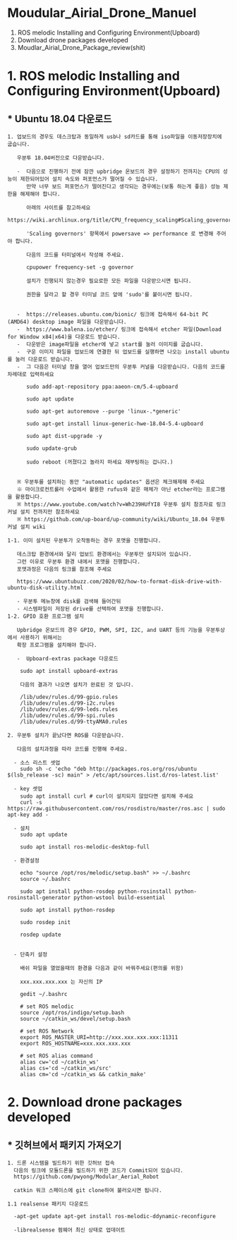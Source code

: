 Moudular_Airial_Drone_Manuel
============================

1. ROS melodic Installing and Configuring Environment(Upboard) 
2. Download drone packages developed
3. Moudlar_Airial_Drone_Package_review(shit)


# 1. ROS melodic Installing and Configuring Environment(Upboard) 
  
 ## * Ubuntu 18.04 다운로드
    
    1. 업보드의 경우도 데스크탑과 동일하게 usb나 sd카드를 통해 iso파일을 이동저장장치에 굽습니다.
       
       우분투 18.04버전으로 다운받습니다.
       
       -  다음으로 진행하기 전에 잠깐 upbridge 온보드의 경우 설정하기 전까지는 CPU의 성능이 제한되어있어 설치 속도와 퍼포먼스가 떨어질 수 있습니다.
          만약 너무 보드 퍼포먼스가 떨어진다고 생각되는 경우에는(보통 하는게 좋음) 성능 제한을 해제해야 합니다.
          
          아래의 사이트를 참고하세요 
          https://wiki.archlinux.org/title/CPU_frequency_scaling#Scaling_governors
          
          'Scaling governors' 항목에서 powersave => performance 로 변경해 주어야 합니다. 
          
          다음의 코드를 터미널에서 작성해 주세요.
          
          cpupower frequency-set -g governor
          
          설치가 진행되지 않는경우 필요로한 모든 파일을 다운받으시면 됩니다.
          
          권한을 달라고 할 경우 터미널 코드 앞에 'sudo'를 붙이시면 됩니다.
       
       
       -  https://releases.ubuntu.com/bionic/ 링크에 접속해서 64-bit PC (AMD64) desktop image 파일을 다운받습니다.
       -  https://www.balena.io/etcher/ 링크에 접속해서 etcher 파일(Download for Window x84|x64)을 다운로드 받습니다.
       -  다운받은 image파일을 etcher에 넣고 start를 눌러 이미지를 굽습니다. 
       -  구운 이미지 파일을 업보드에 연결한 뒤 업보드를 실행하면 나오는 install ubuntu를 눌러 다운로드 받습니다.
       -  그 다음은 터미널 창을 열어 업보드만의 우분투 커널을 다운받습니다. 다음의 코드를 차례대로 입력하세요

          sudo add-apt-repository ppa:aaeon-cm/5.4-upboard
          
          sudo apt update
          
          sudo apt-get autoremove --purge 'linux-.*generic'
          
          sudo apt-get install linux-generic-hwe-18.04-5.4-upboard
          
          sudo apt dist-upgrade -y
          
          sudo update-grub
          
          sudo reboot (꺼졌다고 놀라지 마세요 재부팅하는 겁니다.)


       ※ 우분투를 설치하는 동안 "automatic updates" 옵션은 체크해제해 주세요
       ※ 마이크로컨트롤러 수업에서 활용한 rufus와 같은 매체가 아닌 etcher라는 프로그램을 활용합니다.
       ※ https://www.youtube.com/watch?v=Wh239HUfYI8 우분투 설치 참조자료 링크 커널 설치 전까지만 참조하세요
       ※ https://github.com/up-board/up-community/wiki/Ubuntu_18.04 우분투 커널 설치 wiki
    
    1-1. 이미 설치된 우분투가 오작동하는 경우 포맷을 진행합니다. 
       
       데스크탑 환경에서와 달리 업보드 환경에서는 우분투만 설치되어 있습니다.
       그런 이유로 우분투 환경 내에서 포맷을 진행합니다.
       포맷과정은 다음의 링크를 참조해 주세요 
       
       https://www.ubuntubuzz.com/2020/02/how-to-format-disk-drive-with-ubuntu-disk-utility.html 
       
       - 우분투 메뉴창에 disk를 검색해 들어간뒤 
       - 시스템파일이 저장된 drive를 선택하여 포맷을 진행합니다.
    1-2. GPIO 호환 프로그램 설치
       
       Upbridge 온보드의 경우 GPIO, PWM, SPI, I2C, and UART 등의 기능을 우분투상에서 사용하기 위해서는
       확장 프로그램을 설치해야 합니다.
       
       -  Upboard-extras package 다운로드
        
        sudo apt install upboard-extras
        
        다음의 결과가 나오면 설치가 완료된 것 입니다.
        
        /lib/udev/rules.d/99-gpio.rules
        /lib/udev/rules.d/99-i2c.rules
        /lib/udev/rules.d/99-leds.rules
        /lib/udev/rules.d/99-spi.rules
        /lib/udev/rules.d/99-ttyAMA0.rules
    
    2. 우분투 설치가 끝났다면 ROS를 다운받습니다.
    
       다음의 설치과정을 따라 코드를 진행해 주세요.
      
      - 소스 리스트 셋업 
        sudo sh -c 'echo "deb http://packages.ros.org/ros/ubuntu $(lsb_release -sc) main" > /etc/apt/sources.list.d/ros-latest.list'
      
      - key 셋업
        sudo apt install curl # curl이 설치되지 않았다면 설치해 주세요
        curl -s https://raw.githubusercontent.com/ros/rosdistro/master/ros.asc | sudo apt-key add -
        
      - 설치
        sudo apt update
        
        sudo apt install ros-melodic-desktop-full
        
      - 환경설정
        
        echo "source /opt/ros/melodic/setup.bash" >> ~/.bashrc
        source ~/.bashrc
        
        sudo apt install python-rosdep python-rosinstall python-rosinstall-generator python-wstool build-essential
        
        sudo apt install python-rosdep
        
        sudo rosdep init
        
        rosdep update
        
       
      - 단축키 설정
        
        배쉬 파일을 열었을때의 환경을 다음과 같이 바꿔주세요(편의를 위함)
        
        xxx.xxx.xxx.xxx 는 자신의 IP

        gedit ~/.bashrc
        
        # set ROS melodic
        source /opt/ros/indigo/setup.bash
        source ~/catkin_ws/devel/setup.bash

        # set ROS Network
        export ROS_MASTER_URI=http://xxx.xxx.xxx.xxx:11311
        export ROS_HOSTNAME=xxx.xxx.xxx.xxx

        # set ROS alias command
        alias cw='cd ~/catkin_ws'
        alias cs='cd ~/catkin_ws/src'
        alias cm='cd ~/catkin_ws && catkin_make'
        
# 2. Download drone packages developed 
  
  ## * 깃허브에서 패키지 가져오기 
  
    1. 드론 시스템을 빌드하기 위한 깃허브 접속
      다음의 링크에 모듈드론을 빌드하기 위한 코드가 Commit되어 있습니다.
      https://github.com/pwyong/Modular_Aerial_Robot
      
      catkin 워크 스페이스에 git clone하여 불러오시면 됩니다.
    
    1.1 realsense 패키지 다운로드
      
      -apt-get update apt-get install ros-melodic-ddynamic-reconfigure
      
      -librealsense 펌웨어 최신 상태로 업데이트
  

      
      
    
      
      
       
       
       
     
  
     
    
    
